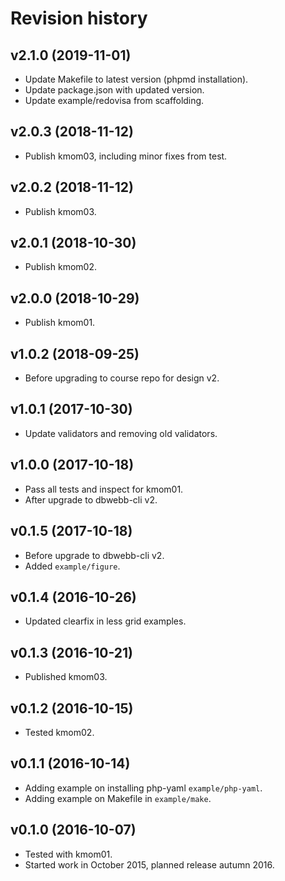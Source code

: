 Revision history
===================


v2.1.0 (2019-11-01)
-------------------

* Update Makefile to latest version (phpmd installation).
* Update package.json with updated version.
* Update example/redovisa from scaffolding.



v2.0.3 (2018-11-12)
-------------------

* Publish kmom03, including minor fixes from test.



v2.0.2 (2018-11-12)
-------------------

* Publish kmom03.



v2.0.1 (2018-10-30)
-------------------

* Publish kmom02.



v2.0.0 (2018-10-29)
-------------------

* Publish kmom01.



v1.0.2 (2018-09-25)
-------------------

* Before upgrading to course repo for design v2.



v1.0.1 (2017-10-30)
-------------------

* Update validators and removing old validators.



v1.0.0 (2017-10-18)
-------------------

* Pass all tests and inspect for kmom01.
* After upgrade to dbwebb-cli v2.



v0.1.5 (2017-10-18)
-------------------

* Before upgrade to dbwebb-cli v2.
* Added `example/figure`.



v0.1.4 (2016-10-26)
-------------------

* Updated clearfix in less grid examples.



v0.1.3 (2016-10-21)
-------------------

* Published kmom03.



v0.1.2 (2016-10-15)
-------------------

* Tested kmom02.



v0.1.1 (2016-10-14)
-------------------

* Adding example on installing php-yaml `example/php-yaml`.
* Adding example on Makefile in `example/make`.



v0.1.0 (2016-10-07)
-------------------

* Tested with kmom01.
* Started work in October 2015, planned release autumn 2016.

